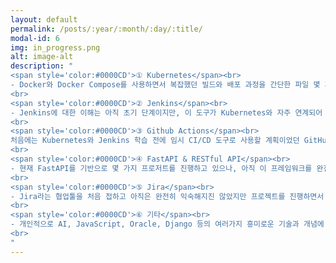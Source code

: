 ```yaml
---
layout: default
permalink: /posts/:year/:month/:day/:title/
modal-id: 6
img: in_progress.png
alt: image-alt
description: "
<span style='color:#0000CD'>① Kubernetes</span><br>
- Docker와 Docker Compose를 사용하면서 복잡했던 빌드와 배포 과정을 간단한 파일 몇 개와 명령어로 줄일 수 있어 많은 편의를 느꼈습니다. 이러한 경험을 바탕으로 여러 컨테이너를 효과적으로 관리할 수 있는 Kubernetes에도 관심이 생겼습니다. 현재 강의를 통해 Kubernetes의 다양한 기능과 사용법을 배우고 있으며, 이를 통해 시스템 운영의 효율성을 더욱 높일 수 있기를 기대하고 있습니다. Kubernetes 학습은 Docker 경험을 바탕으로 보다 복잡한 시스템의 관리와 최적화에 대한 이해를 깊게 할 수 있는 좋은 기회가 될 수 있을 것이라고 기대하고 있습니다<br>
<br>
<span style='color:#0000CD'>② Jenkins</span><br>
- Jenkins에 대한 이해는 아직 초기 단계이지만, 이 도구가 Kubernetes와 자주 연계되어 사용된다는 점에서 그 중요성을 인식하고 있습니다. CI/CD(지속적 통합 및 지속적 배포)에 대한 기본적인 지식을 바탕으로, 점차 Jenkins를 통해 더욱 체계적이고 자동화된 소프트웨어 개발 및 배포 프로세스를 구축하는 방법을 배우고 싶습니다. 현재는 Jenkins의 다양한 기능과 설정에 대해 조금씩 배우고 있으며, 이 과정이 다소 어렵게 느껴지기도 하지만 이러한 과정을 통해 개발 작업의 효율성을 높이는 것이 목표입니다.<br>
<br>
<span style='color:#0000CD'>③ Github Actions</span><br>
처음에는 Kubernetes와 Jenkins 학습 전에 임시 CI/CD 도구로 사용할 계획이었던 GitHub Actions를 실제로 경험해보니 편리함과 재미 때문에 지속적으로 학습하고 싶다는 생각이 들었습니다. GitHub Actions는 복잡한 인프라 설정 없이도 워크플로우를 신속하게 구성하고 실행할 수 있다는 점이 특히 더 매력적으로 느껴졌습니다. 이러한 경험을 바탕으로 앞으로 GitHub Actions의 더 많은 기능을 탐색하고 응용하는 것을 목표로 하고 있습니다.<br>
<br>
<span style='color:#0000CD'>④ FastAPI & RESTful API</span><br>
- 현재 FastAPI를 기반으로 몇 가지 프로저트를 진행하고 있으나, 아직 이 프레임워크를 완전히 활용하고 있진 않다고 느끼고 있습니다. 이에 FastAPI 문서를 꼼꼼히 살펴보고 RESTful API의 개념을 더 깊이 이해하고자 노력 중입니다. 이전에는 Django를 학습할 계획이었지만 WSGI 기반의 구조와 비교적 경직된 아키텍처를 가진 Django보다는 FastAPI가 더 다양한 기능을 제공하는 것처럼 느껴져 FastAPI의 스킬을 더욱 키우기로 결정했습니다. 다만, Django가 CMS를 포함한 여러 관리 시스템과 일부 웹 플랫폼에는 FastAPI보다 더욱 적합한 프레임워크임을 알고 있고 이와 더불어 Django에 대한 개인적인 호기심 때문에 Django를 활용한 프로젝트도 추후에 시도해보고 싶은 욕심이 있습니다.<br>
<br>
<span style='color:#0000CD'>⑤ Jira</span><br>
- Jira라는 협업툴을 처음 접하고 아직은 완전히 익숙해지진 않았지만 프로젝트를 진행하면서 점차 배워나가려고 노력하고 있습니다. Jira를 100% 활용하는 것보다는 이와 같은 협업툴을 왜 사용하는지, 어떻게 사용하는지를 파악하는 데에 더 중점을 두고 있습니다.<br>
<br>
<span style='color:#0000CD'>⑥ 기타</span><br>
- 개인적으로 AI, JavaScript, Oracle, Django 등의 여러가지 흥미로운 기술과 개념에 관심이 있지만, 현재 이미 학습 중인 있는 다양한 다른 기술들로 인해 아직 익히지 못한 것들이 많습니다. 그래도 언젠가는 이런 기술과 개념들도 배우고 싶다는 욕심을 가지고 있습니다.<br>
<br>
"
---
```

